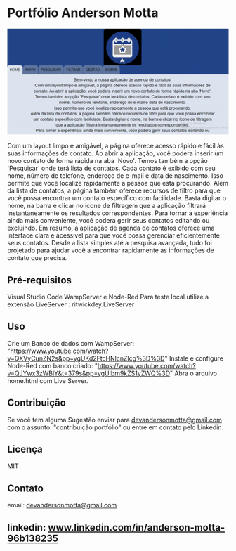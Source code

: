 # Portfólio Anderson Motta

![Se necessário atualize a página para carregamento do GIF](agenda.gif)


Com um layout limpo e amigável, a página oferece acesso rápido e fácil às suas informações de contato.
Ao abrir a aplicação, você podera inserir um novo contato de forma rápida na aba 'Novo'.
Temos também a opção 'Pesquisar' onde terá lista de contatos. Cada contato é exibido com seu nome, número de telefone, endereço de e-mail e data de nascimento. Isso permite que você localize rapidamente a pessoa que está
procurando.
Além da lista de contatos, a página também oferece recursos de filtro para que você possa encontrar um contato específico com facilidade. Basta digitar o nome, na barra e clicar no ícone de filtragem que a aplicação filtrará instantaneamente os resultados correspondentes.
Para tornar a experiência ainda mais conveniente, você podera gerir seus contatos editando ou excluindo.
Em resumo, a aplicação de agenda de contatos oferece uma interface clara e acessível para que você possa gerenciar eficientemente seus contatos. Desde a lista simples até a pesquisa avançada, tudo foi projetado para ajudar você a encontrar rapidamente as informações de contato que precisa.
           

## Pré-requisitos

Visual Studio Code
WampServer e Node-Red
Para teste local utilize a extensão LiveServer : ritwickdey.LiveServer


## Uso

Crie um Banco de dados com WampServer: "https://www.youtube.com/watch?v=QXVyCunZN2s&pp=ygUKd2FtcHNlcnZlcg%3D%3D"
Instale e configure Node-Red com banco criado: "https://www.youtube.com/watch?v=QJYwx3zWBlY&t=379s&pp=ygUIbm9kZS1yZWQ%3D"
Abra o arquivo home.html com Live Server.

## Contribuição

Se você tem alguma Sugestão enviar para devandersonmotta@gmail.com com o assunto: "contribuição portfólio" ou entre em contato pelo Linkedin.

## Licença

MIT

## Contato

email: devandersonmotta@gmail.com

linkedin: www.linkedin.com/in/anderson-motta-96b138235
---




